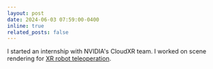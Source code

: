 ```yaml
---
layout: post
date: 2024-06-03 07:59:00-0400
inline: true
related_posts: false
---
```


I started an internship with NVIDIA's CloudXR team. I worked on scene rendering for [XR robot teleoperation](https://www.youtube.com/watch?v=Bhg3uOx9ZPw). 
